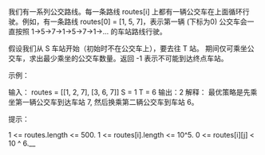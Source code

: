 我们有一系列公交路线。每一条路线 routes[i] 上都有一辆公交车在上面循环行驶。例如，有一条路线 routes[0] = [1, 5, 7]，表示第一辆 (下标为0) 公交车会一直按照 1->5->7->1->5->7->1->... 的车站路线行驶。

假设我们从 S 车站开始（初始时不在公交车上），要去往 T 站。 期间仅可乘坐公交车，求出最少乘坐的公交车数量。返回 -1 表示不可能到达终点车站。

 

示例：

输入：
routes = [[1, 2, 7], [3, 6, 7]]
S = 1
T = 6
输出：2
解释：
最优策略是先乘坐第一辆公交车到达车站 7, 然后换乘第二辆公交车到车站 6。
 

提示：

1 <= routes.length <= 500.
1 <= routes[i].length <= 10^5.
0 <= routes[i][j] < 10 ^ 6.__